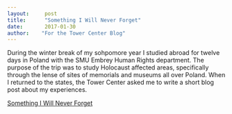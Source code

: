 ```yaml
---
layout:     post
title:      "Something I Will Never Forget"
date:       2017-01-30
author:    "For the Tower Center Blog"
---
```


During the winter break of my sohpomore year I studied abroad for twelve days in Poland with the SMU Embrey Human Rights department. The purpose of the trip was to study Holocaust affected areas, specifically through the lense of sites of memorials and museums all over Poland. When I returned to the states, the Tower Center asked me to write a short blog post about my experiences. 

[Something I Will Never Forget](http://blog.smu.edu/towercenter/2017/01/30/tower-scholar-visits-poland-something-i-will-never-forget/)